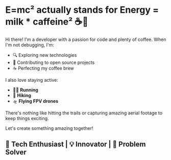 # E=mc² actually stands for Energy = milk * caffeine² ☕🚀

Hi there! I'm a developer with a passion for code and plenty of coffee. When I'm not debugging, I'm:

- 🔍 Exploring new technologies
- 👥 Contributing to open source projects
- ☕ Perfecting my coffee brew

I also love staying active:

- 🏃‍♂️ **Running**
- 🥾 **Hiking**
- 🛸 **Flying FPV drones**

There's nothing like hitting the trails or capturing amazing aerial footage to keep things exciting.

Let's create something amazing together!

## 🔧 Tech Enthusiast | 💡 Innovator | 🧩 Problem Solver
